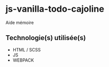 # js-vanilla-todo-cajoline
Aide mémoire

## Technologie(s) utilisée(s)
- HTML / SCSS
- JS
- WEBPACK
